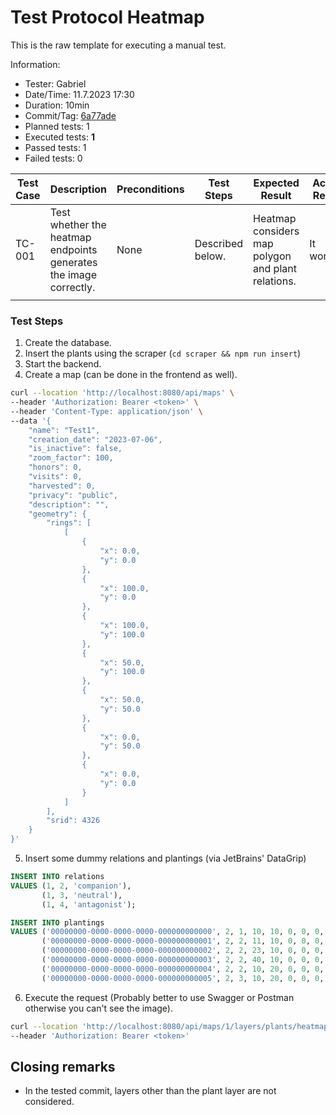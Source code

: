 # Test Protocol Heatmap

This is the raw template for executing a manual test.

Information:

- Tester: Gabriel
- Date/Time: 11.7.2023 17:30
- Duration: 10min
- Commit/Tag: [6a77ade](https://github.com/ElektraInitiative/PermaplanT/tree/6a77ade30b943ca364a35843e01b6dd2c61c8b20)
- Planned tests: 1
- Executed tests: **1**
- Passed tests: 1
- Failed tests: 0

| Test Case | Description                                                       | Preconditions | Test Steps       | Expected Result                                    | Actual Result | Test Result | Notes |
| --------- | ----------------------------------------------------------------- | ------------- | ---------------- | -------------------------------------------------- | ------------- | ----------- | ----- |
| TC-001    | Test whether the heatmap endpoints generates the image correctly. | None          | Described below. | Heatmap considers map polygon and plant relations. | It worked.    | ✔️          |       |
|           |                                                                   |               |                  |                                                    |               |             |       |

### Test Steps

1. Create the database.
2. Insert the plants using the scraper (`cd scraper && npm run insert`)
3. Start the backend.
4. Create a map (can be done in the frontend as well).

```bash
curl --location 'http://localhost:8080/api/maps' \
--header 'Authorization: Bearer <token>' \
--header 'Content-Type: application/json' \
--data '{
    "name": "Test1",
    "creation_date": "2023-07-06",
    "is_inactive": false,
    "zoom_factor": 100,
    "honors": 0,
    "visits": 0,
    "harvested": 0,
    "privacy": "public",
    "description": "",
    "geometry": {
        "rings": [
            [
                {
                    "x": 0.0,
                    "y": 0.0
                },
                {
                    "x": 100.0,
                    "y": 0.0
                },
                {
                    "x": 100.0,
                    "y": 100.0
                },
                {
                    "x": 50.0,
                    "y": 100.0
                },
                {
                    "x": 50.0,
                    "y": 50.0
                },
                {
                    "x": 0.0,
                    "y": 50.0
                },
                {
                    "x": 0.0,
                    "y": 0.0
                }
            ]
        ],
        "srid": 4326
    }
}'
```

5. Insert some dummy relations and plantings (via JetBrains' DataGrip)

```SQL
INSERT INTO relations
VALUES (1, 2, 'companion'),
       (1, 3, 'neutral'),
       (1, 4, 'antagonist');

INSERT INTO plantings
VALUES ('00000000-0000-0000-0000-000000000000', 2, 1, 10, 10, 0, 0, 0, 0, 0),
       ('00000000-0000-0000-0000-000000000001', 2, 2, 11, 10, 0, 0, 0, 0, 0),
       ('00000000-0000-0000-0000-000000000002', 2, 2, 23, 10, 0, 0, 0, 0, 0),
       ('00000000-0000-0000-0000-000000000003', 2, 2, 40, 10, 0, 0, 0, 0, 0),
       ('00000000-0000-0000-0000-000000000004', 2, 2, 10, 20, 0, 0, 0, 0, 0),
       ('00000000-0000-0000-0000-000000000005', 2, 3, 10, 20, 0, 0, 0, 0, 0);
```

6. Execute the request (Probably better to use Swagger or Postman otherwise you can't see the image).

```bash
curl --location 'http://localhost:8080/api/maps/1/layers/plants/heatmap?plant_id=1&layer_id=2' \
--header 'Authorization: Bearer <token>'
```

## Closing remarks

- In the tested commit, layers other than the plant layer are not considered.
